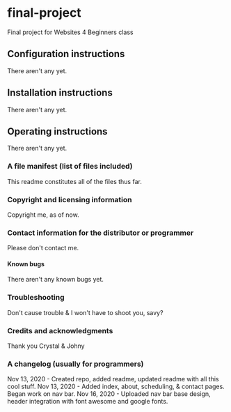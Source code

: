 # final-project
Final project for Websites 4 Beginners class
## Configuration instructions
There aren't any yet.
## Installation instructions
There aren't any yet.
## Operating instructions
There aren't any yet.
### A file manifest (list of files included)
This readme constitutes all of the files thus far.
### Copyright and licensing information
Copyright me, as of now. 
### Contact information for the distributor or programmer
Please don't contact me.
#### Known bugs
There aren't any known bugs yet.
### Troubleshooting
Don't cause trouble & I won't have to shoot you, savy?
### Credits and acknowledgments
Thank you Crystal & Johny
### A changelog (usually for programmers)
Nov 13, 2020 - Created repo, added readme, updated readme with all this cool stuff.
Nov 13, 2020 - Added index, about, scheduling, & contact pages.  Began work on nav bar.
Nov 16, 2020 - Uploaded nav bar base design, header integration with font awesome and google fonts.
